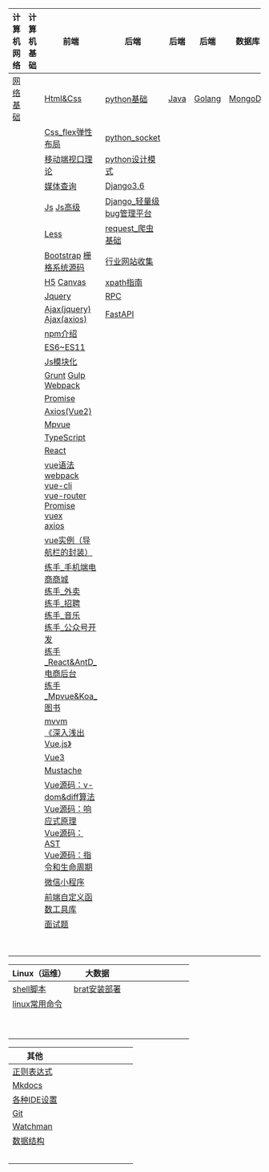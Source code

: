 



| 计算机网络                                                   | 计算机基础 | 前端                                                         | 后端                                                         | 后端     | 后端       | 数据库      | 数据库                                                       | 数据库                                                       |
| ------------------------------------------------------------ | ---------- | ------------------------------------------------------------ | ------------------------------------------------------------ | -------- | ---------- | ----------- | ------------------------------------------------------------ | ------------------------------------------------------------ |
| [网络基础](https://gitee.com/mindcons/code_total/blob/master/md_doc/network/思科CCNA网络基础入门.md) |            | [Html&Css](https://gitee.com/mindcons/code_total/blob/master/md_doc/html&css基础.md) | [python基础](https://gitee.com/mindcons/code_total/blob/master/md_doc/python基础.md) | [Java]() | [Golang]() | [MongoDB]() | [Postgresql](https://gitee.com/mindcons/code_total/blob/master/md_doc/Postgresql.md) | [Redis](https://gitee.com/mindcons/code_total/blob/master/md_doc/database/redis/redis.md) |
|                                                              |            | [Css_flex弹性布局](https://gitee.com/mindcons/code_total/blob/master/md_doc/css_弹性布局.md) | [python_socket](https://gitee.com/mindcons/code_total/blob/master/md_doc/python_socket.md) |          |            |             | [Postgresql数据库连接](https://gitee.com/mindcons/code_total/blob/master/md_doc/Postgresql数据库连接.md) | [redis.conf](https://gitee.com/mindcons/code_total/blob/master/md_doc/database/redis/redsi_conf.md) |
|                                                              |            | [移动端视口理论](https://gitee.com/mindcons/code_total/blob/master/md_doc/移动端视口理论.md) | [python设计模式](https://gitee.com/mindcons/code_total/blob/master/md_doc/python设计模式.md) |          |            |             |                                                              |                                                              |
|                                                              |            | [媒体查询](https://gitee.com/mindcons/code_total/blob/master/md_doc/媒体查询.md) | [Django3.6](https://gitee.com/mindcons/code_total/blob/master/md_doc/django3.6FAQ.md) |          |            |             |                                                              |                                                              |
|                                                              |            | [Js]()    [Js高级]()                                         | [Django_轻量级bug管理平台](https://gitee.com/mindcons/code_total/blob/master/md_doc/django/django_bug管理平台.md) |          |            |             |                                                              |                                                              |
|                                                              |            | [Less](https://gitee.com/mindcons/code_total/blob/master/md_doc/less基础.md) | [request_爬虫基础](https://gitee.com/mindcons/code_total/blob/master/md_doc/爬虫基础.md) |          |            |             |                                                              |                                                              |
|                                                              |            | [Bootstrap](https://gitee.com/mindcons/code_total/blob/master/md_doc/Bootstrap.md)     [栅格系统源码](https://gitee.com/mindcons/code_total/tree/master/%E5%89%8D%E7%AB%AF/bootstrap/%E6%A0%85%E6%A0%BC%E7%B3%BB%E7%BB%9F%E6%BA%90%E7%A0%81) | [行业网站收集](https://gitee.com/mindcons/code_total/blob/master/md_doc/爬虫_行业网站收集.md) |          |            |             |                                                              |                                                              |
|                                                              |            | [H5](https://gitee.com/mindcons/code_total/blob/master/md_doc/h5.md)    [Canvas](https://gitee.com/mindcons/code_total/blob/master/md_doc/h5_02.md) | [xpath指南](https://gitee.com/mindcons/code_total/blob/master/md_doc/爬虫_数据解析.md) |          |            |             |                                                              |                                                              |
|                                                              |            | [Jquery](https://gitee.com/mindcons/code_total/blob/master/md_doc/Jquery.md) | [RPC]()                                                      |          |            |             |                                                              |                                                              |
|                                                              |            | [Ajax(jquery)](https://gitee.com/mindcons/code_total/blob/master/md_doc/ajax(jquery).md)     [Ajax(axios)]() | [FastAPI]()                                                  |          |            |             |                                                              |                                                              |
|                                                              |            | [npm介绍](https://gitee.com/mindcons/code_total/blob/master/md_doc/Node.js_npm介绍.md) |                                                              |          |            |             |                                                              |                                                              |
|                                                              |            | [ES6~ES11](https://gitee.com/mindcons/code_total/blob/master/md_doc/ES6~ES11.md) |                                                              |          |            |             |                                                              |                                                              |
|                                                              |            | [Js模块化]()                                                 |                                                              |          |            |             |                                                              |                                                              |
|                                                              |            | [Grunt]()    [Gulp]()    [Webpack]()                         |                                                              |          |            |             |                                                              |                                                              |
|                                                              |            | [Promise]()                                                  |                                                              |          |            |             |                                                              |                                                              |
|                                                              |            | [Axios(Vue2)](https://gitee.com/mindcons/code_total/blob/master/md_doc/vue2_axios.md) |                                                              |          |            |             |                                                              |                                                              |
|                                                              |            | [Mpvue]()                                                    |                                                              |          |            |             |                                                              |                                                              |
|                                                              |            | [TypeScript]()                                               |                                                              |          |            |             |                                                              |                                                              |
|                                                              |            | [React]()                                                    |                                                              |          |            |             |                                                              |                                                              |
|                                                              |            | [vue语法](https://gitee.com/mindcons/code_total/blob/master/md_doc/vue2_Vue语法.md) <br />[webpack](https://gitee.com/mindcons/code_total/blob/master/md_doc/vue2_webpack.md)    <br />[vue-cli](https://gitee.com/mindcons/code_total/blob/master/md_doc/vue2_vue-cli.md)     <br />[vue-router](https://gitee.com/mindcons/code_total/blob/master/md_doc/vue2_vue-router.md)    <br />[Promise](https://gitee.com/mindcons/code_total/blob/master/md_doc/vue2_Promise.md)     <br />[vuex](https://gitee.com/mindcons/code_total/blob/master/md_doc/vue2_vuex.md)     <br />[axios](https://gitee.com/mindcons/code_total/blob/master/md_doc/vue2_axios.md) |                                                              |          |            |             |                                                              |                                                              |
|                                                              |            | [vue实例（导航栏的封装）](https://gitee.com/mindcons/code_total/blob/master/md_doc/vue实例（导航栏的封装）.md) |                                                              |          |            |             |                                                              |                                                              |
|                                                              |            | [练手_手机端电商商城](https://gitee.com/mindcons/code_total/blob/master/md_doc/练手_手机端电商商城.md)<br />[练手_外卖]()<br />[练手_招聘]()<br />[练手_音乐]()<br />[练手_公众号开发]()<br />[练手_React&AntD_电商后台]()<br />[练手_Mpvue&Koa_图书]() |                                                              |          |            |             |                                                              |                                                              |
|                                                              |            | [mvvm](https://gitee.com/mindcons/code_total/blob/master/md_doc/vue_mvvm.md)     <br />[《深入浅出Vue.js》](https://gitee.com/mindcons/code_total/blob/master/md_doc/深入浅出vue.js.md) |                                                              |          |            |             |                                                              |                                                              |
|                                                              |            | [Vue3](https://gitee.com/mindcons/code_total/blob/master/md_doc/vue3.md) |                                                              |          |            |             |                                                              |                                                              |
|                                                              |            | [Mustache]()                                                 |                                                              |          |            |             |                                                              |                                                              |
|                                                              |            | [Vue源码：v-dom&diff算法]()    <br />[Vue源码：响应式原理]()    <br />[Vue源码：AST]()    <br />[Vue源码：指令和生命周期]() |                                                              |          |            |             |                                                              |                                                              |
|                                                              |            | [微信小程序](https://gitee.com/mindcons/code_total/blob/master/md_doc/微信小程序.md) |                                                              |          |            |             |                                                              |                                                              |
|                                                              |            | [前端自定义函数工具库]()                                     |                                                              |          |            |             |                                                              |                                                              |
|                                                              |            | [面试题]()                                                   |                                                              |          |            |             |                                                              |                                                              |
|                                                              |            |                                                              |                                                              |          |            |             |                                                              |                                                              |
|                                                              |            |                                                              |                                                              |          |            |             |                                                              |                                                              |
|                                                              |            |                                                              |                                                              |          |            |             |                                                              |                                                              |
|                                                              |            |                                                              |                                                              |          |            |             |                                                              |                                                              |
|                                                              |            |                                                              |                                                              |          |            |             |                                                              |                                                              |
|                                                              |            |                                                              |                                                              |          |            |             |                                                              |                                                              |
|                                                              |            |                                                              |                                                              |          |            |             |                                                              |                                                              |
|                                                              |            |                                                              |                                                              |          |            |             |                                                              |                                                              |





| Linux（运维）                                                | 大数据                                                       |      |      |      |      |      |      |      |      |
| ------------------------------------------------------------ | ------------------------------------------------------------ | ---- | ---- | ---- | ---- | ---- | ---- | ---- | ---- |
| [shell脚本]()                                                | [brat安装部署](https://gitee.com/mindcons/code_total/blob/master/md_doc/brat安装步骤.md) |      |      |      |      |      |      |      |      |
| [linux常用命令](https://gitee.com/mindcons/code_total/blob/master/md_doc/linux常用命令.md) |                                                              |      |      |      |      |      |      |      |      |
|                                                              |                                                              |      |      |      |      |      |      |      |      |
|                                                              |                                                              |      |      |      |      |      |      |      |      |
|                                                              |                                                              |      |      |      |      |      |      |      |      |
|                                                              |                                                              |      |      |      |      |      |      |      |      |
|                                                              |                                                              |      |      |      |      |      |      |      |      |
|                                                              |                                                              |      |      |      |      |      |      |      |      |
|                                                              |                                                              |      |      |      |      |      |      |      |      |
|                                                              |                                                              |      |      |      |      |      |      |      |      |
|                                                              |                                                              |      |      |      |      |      |      |      |      |





| 其他                                                         |      |      |      |      |      |      |      |      |      |
| ------------------------------------------------------------ | ---- | ---- | ---- | ---- | ---- | ---- | ---- | ---- | ---- |
| [正则表达式](https://gitee.com/mindcons/code_total/blob/master/md_doc/正则表达式.md) |      |      |      |      |      |      |      |      |      |
| [Mkdocs](https://gitee.com/mindcons/code_total/blob/master/md_doc/Mkdocs.md) |      |      |      |      |      |      |      |      |      |
| [各种IDE设置](https://gitee.com/mindcons/code_total/blob/master/md_doc/tools/IDE设置.md) |      |      |      |      |      |      |      |      |      |
| [Git]()                                                      |      |      |      |      |      |      |      |      |      |
| [Watchman](https://gitee.com/mindcons/code_total/blob/master/md_doc/Watchman.md) |      |      |      |      |      |      |      |      |      |
| [数据结构]()                                                 |      |      |      |      |      |      |      |      |      |
|                                                              |      |      |      |      |      |      |      |      |      |
|                                                              |      |      |      |      |      |      |      |      |      |
|                                                              |      |      |      |      |      |      |      |      |      |
|                                                              |      |      |      |      |      |      |      |      |      |
|                                                              |      |      |      |      |      |      |      |      |      |



